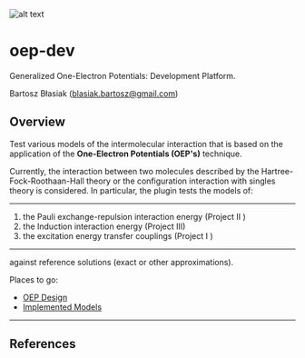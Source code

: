 
![alt text](https://github.com/globulion/oepdev/raw/master/doc/images/toc.png "Logo Title Text 1")

oep-dev
=======

Generalized One-Electron Potentials: Development Platform.

Bartosz Błasiak (blasiak.bartosz@gmail.com)

Overview
--------

Test various models of the intermolecular interaction
that is based on the application of the **One-Electron Potentials (OEP's)**
technique.

Currently, the interaction between two molecules 
described by the Hartree-Fock-Roothaan-Hall theory 
or the configuration interaction with singles theory is considered. 
In particular, the plugin tests the models of:

*******
  1. the Pauli exchange-repulsion interaction energy    (Project II ) 
  2. the Induction interaction energy                   (Project III)
  3. the excitation energy transfer couplings           (Project I  )
*******

against reference solutions (exact or other approximations). 

Places to go:
 * [OEP Design](https://github.com/globulion/oepdev/blob/master/doc/git/doc_oep_design.md)
 * [Implemented Models](https://github.com/globulion/oepdev/blob/master/doc/git/doc_implemented_models.md)

*****

References
----------






